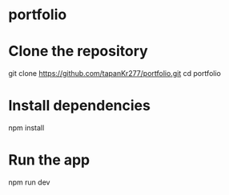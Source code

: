 # portfolio

# Clone the repository
git clone https://github.com/tapanKr277/portfolio.git
cd portfolio

# Install dependencies
npm install

# Run the app
npm run dev
